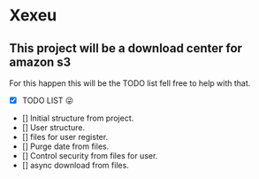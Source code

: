 # Xexeu

## This project will be a download center for amazon s3
For this happen this will be the TODO list fell free to help with that.

- [x] TODO LIST :stuck_out_tongue_winking_eye:
- [] Initial structure from project.
- [] User structure.
- [] files for user register.
- [] Purge date from files.
- [] Control security from files for user.
- [] async download from files.
